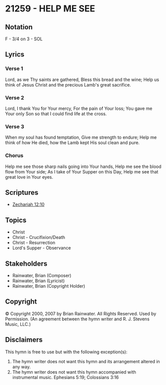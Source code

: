 # 21259 - HELP ME SEE

## Notation

F - 3/4 on 3 - SOL

## Lyrics

### Verse 1

Lord, as we Thy saints are gathered, Bless this bread and the wine; Help us think of Jesus Christ and the precious Lamb's great sacrifice.


### Verse 2

Lord, I thank You for Your mercy, For the pain of Your loss; You gave me Your only Son so that I could find life at the cross.

### Verse 3

When my soul has found temptation, Give me strength to endure; Help me think of how He died, how the Lamb kept His soul clean and pure.

### Chorus

Help me see those sharp nails going into Your hands, Help me see the blood flow from Your side; As I take of Your Supper on this Day, Help me see that great love in Your eyes.


## Scriptures

- [Zechariah 12:10](https://www.biblegateway.com/passage/?search=Zechariah%2012%3A10)

## Topics

- Christ
- Christ - Crucifixion/Death
- Christ - Resurrection
- Lord's Supper - Observance

## Stakeholders

- Rainwater, Brian (Composer)
- Rainwater, Brian (Lyricist)
- Rainwater, Brian (Copyright Holder)

## Copyright

© Copyright 2000, 2007 by Brian Rainwater. All Rights Reserved. Used by Permission.
(An agreement between the hymn writer and R. J. Stevens Music, LLC.)

## Disclaimers

This hymn is free to use but with the following exception(s):
1. The hymn writer does not want this hymn and its arrangement altered in any way.
2. The hymn writer does not want this hymn accompanied with instrumental music.
Ephesians 5:19; Colossians 3:16

